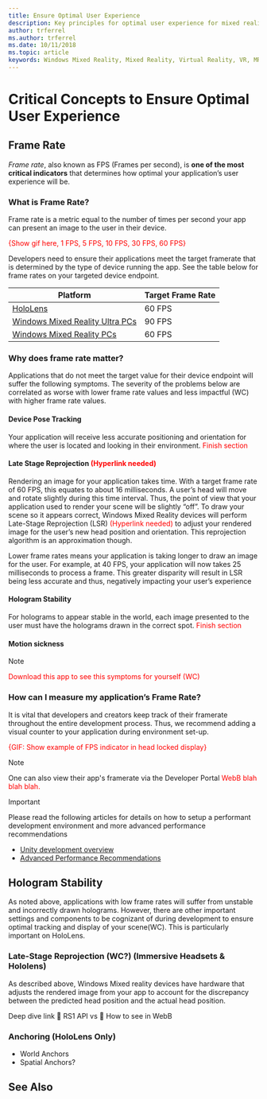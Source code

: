 ```yaml
---
title: Ensure Optimal User Experience
description: Key principles for optimal user experience for mixed reality apps
author: trferrel
ms.author: trferrel
ms.date: 10/11/2018
ms.topic: article
keywords: Windows Mixed Reality, Mixed Reality, Virtual Reality, VR, MR
---
```


# Critical Concepts to Ensure Optimal User Experience

## Frame Rate

*Frame rate*, also known as FPS (Frames per second), is **one of the most critical indicators** that determines how optimal your application’s user experience will be.

### What is Frame Rate?
Frame rate is a metric equal to the number of times per second your app can present an image to the user in their device. 

<span style="color:red">{Show gif here, 1 FPS, 5 FPS, 10 FPS, 30 FPS, 60 FPS}</span>

Developers need to ensure their applications meet the target framerate that is determined by the type of device running the app. See the table below for frame rates on your targeted device endpoint.

| Platform | Target Frame Rate |
|----------|-------------------|
| [HoloLens](hololens-hardware-details.md) | 60 FPS |
| [Windows Mixed Reality Ultra PCs](immersive-headset-hardware-details.md) | 90 FPS |
| [Windows Mixed Reality PCs](immersive-headset-hardware-details.md) | 60 FPS |

### Why does frame rate matter?

Applications that do not meet the target value for their device endpoint will suffer the following symptoms. The severity of the problems below are correlated as worse with lower frame rate values and less impactful (WC) with higher frame rate values. 

#### Device Pose Tracking 
Your application will receive less accurate positioning and orientation for where the user is located and looking in their environment.
<span style="color:red">Finish section</span>

#### Late Stage Reprojection <span style="color:red">(Hyperlink needed)</span>
Rendering an image for your application takes time. With a target frame rate of 60 FPS, this equates to about 16 milliseconds. A user’s head will move and rotate slightly during this time interval. Thus, the point of view that your application used to render your scene will be slightly “off”. To draw your scene so it appears correct, Windows Mixed Reality devices will perform Late-Stage Reprojection (LSR) <span style="color:red">(Hyperlink needed)</span> to adjust your rendered image for the user’s new head position and orientation. This reprojection algorithm is an approximation though.

Lower frame rates means your application is taking longer to draw an image for the user. For example, at 40 FPS, your application will now takes 25 milliseconds to process a frame. This greater disparity will result in LSR being less accurate and thus, negatively impacting your user’s experience

#### Hologram Stability
For holograms to appear stable in the world, each image presented to the user must have the holograms drawn in the correct spot. 
<span style="color:red">Finish section</span>

#### Motion sickness

>[!NOTE]
> <span style="color:red">Download this app to see this symptoms for yourself (WC)</span>

### How can I measure my application’s Frame Rate?
It is vital that developers and creators keep track of their framerate throughout the entire development process. Thus, we recommend adding a visual counter to your application during environment set-up.

<span style="color:red">{GIF: Show example of FPS indicator in head locked display}</span>

>[!NOTE]
> One can also view their app's framerate via the Developer Portal <span style="color:red">WebB blah blah blah. </span>

>[!IMPORTANT]
> Please read the following articles for details on how to setup a performant development environment and more advanced performance recommendations
>
>* [Unity development overview](unity-development-overview.md)
>* [Advanced Performance Recommendations](advanced-performance-recommendations.md)

## Hologram Stability
As noted above, applications with low frame rates will suffer from unstable and incorrectly drawn holograms. However, there are other important settings and components to be cognizant of during development to ensure optimal tracking and display of your scene(WC). This is particularly important on HoloLens. 

### Late-Stage Reprojection (WC?) (Immersive Headsets & Hololens)
As described above, Windows Mixed reality devices have hardware that adjusts the rendered image from your app to account for the discrepancy between the predicted head position and the actual head position. 

Deep dive link 
	RS1 API vs 
	How to see in WebB

### Anchoring (HoloLens Only)

- World Anchors
- Spatial Anchors?

## See Also